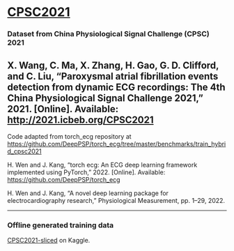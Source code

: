 # [CPSC2021](http://2021.icbeb.org/CPSC2021)

### Dataset from China Physiological Signal Challenge (CPSC) 2021

X. Wang, C. Ma, X. Zhang, H. Gao, G. D. Clifford,
and C. Liu, “Paroxysmal atrial fibrillation events detection
from dynamic ECG recordings: The 4th China Physiological
Signal Challenge 2021,” 2021. [Online]. Available: http://2021.icbeb.org/CPSC2021
----------------
Code adapted from torch_ecg repository at https://github.com/DeepPSP/torch_ecg/tree/master/benchmarks/train_hybrid_cpsc2021

H. Wen and J. Kang, “torch ecg: An ECG deep learning framework implemented using PyTorch,” 2022. [Online].
Available: https://github.com/DeepPSP/torch_ecg

H. Wen and J. Kang, “A novel deep learning package for electrocardiography research,” Physiological Measurement, pp. 1–29, 2022.

----------------

### Offline generated training data

[CPSC2021-sliced](https://www.kaggle.com/wenh06/cpsc2021-sliced) on Kaggle.


